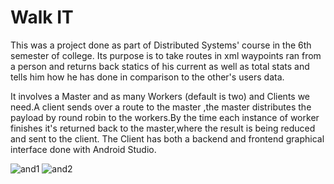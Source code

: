 # Walk IT

This was a project done as part of Distributed Systems' course in the 6th semester of college.
Its purpose is to take routes in xml waypoints ran from a person and returns back
statics of his current as well as total stats and tells him how he has done in comparison to the 
other's users data.

It involves a Master and as many Workers (default is two) and Clients we need.A client sends over a route
to the master ,the master distributes the payload by round robin to the workers.By the time each instance
of worker finishes it's returned back to the master,where the result is being reduced and sent to the client.
The Client has both a backend and frontend graphical interface done with Android Studio.

![and1](https://github.com/VisualDivider486/DistributedSystems/assets/72051251/28472280-2ab4-4a70-bb23-a6194b175fc4)
![and2](https://github.com/VisualDivider486/DistributedSystems/assets/72051251/2e300bd8-9d0c-4c6f-9a23-537c5c793001)
